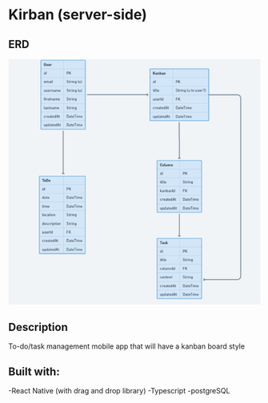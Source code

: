 # Kirban (server-side)

## ERD

![ERD Kirban](./images/kirban.PNG)

## Description

To-do/task management mobile app that will have a kanban board style

## Built with:

-React Native (with drag and drop library)
-Typescript
-postgreSQL


